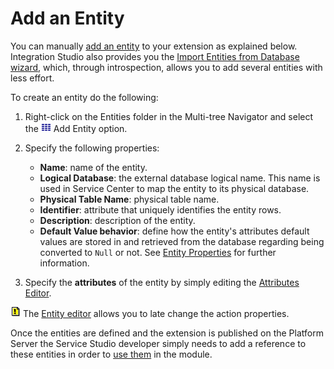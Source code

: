 # Add an Entity

You can manually [add an entity](<entity-define.md>) to your extension as explained below. Integration Studio also provides you the [Import Entities from Database wizard](<entity-import-from-database.md>), which, through introspection, allows you to add several entities with less effort.  

To create an entity do the following:

1. Right-click on the Entities folder in the Multi-tree Navigator and select the ![](images/entity.gif) Add Entity option.

1. Specify the following properties:

    * **Name**: name of the entity.
    * **Logical Database**: the external database logical name. This name is used in Service Center to map the entity to its physical database.
    * **Physical Table Name**: physical table name.
    * **Identifier**: attribute that uniquely identifies the entity rows.
    * **Description**: description of the entity.
    * **Default Value behavior**: define how the entity's attributes default values are stored in and retrieved from the database regarding being converted to `Null` or not. See [Entity Properties](<../../../ref/integration-studio/element-property/entity.md>) for further information.

1. Specify the **attributes** of the entity by simply editing the [Attributes Editor](<../../../ref/integration-studio/editor/attributes.md>).

![](images/tip.gif) The [Entity editor](<../../../ref/integration-studio/editor/entity.md>) allows you to late change the action properties.

Once the entities are defined and the extension is published on the Platform Server the Service Studio developer simply needs to add a reference to these entities in order to [use them](<../extension-life-cycle/extension-use.md>) in the module. 
